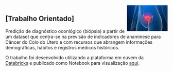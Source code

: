 <img src="/zImagens/CervicalCancer.jpg" align="right" width="25%" height="25%"/>

## [Trabalho Orientado]
Predição de diagnóstico oconlógico (biópsia) a partir de um dataset que centra-se na previsão de indicadores de anaminese para Câncer do Colo do Útero e com recursos que abrangem informações demográficas, hábitos e registros médicos históricos.

O trabalho foi desenvolvido utilizando a plataforma em núvem da [Databricks](https://community.cloud.databricks.com/) e publicado como Notebook para visualização [aqui](https://databricks-prod-cloudfront.cloud.databricks.com/public/4027ec902e239c93eaaa8714f173bcfc/6103830265626942/2561276872890858/4608976215316951/latest.html).
